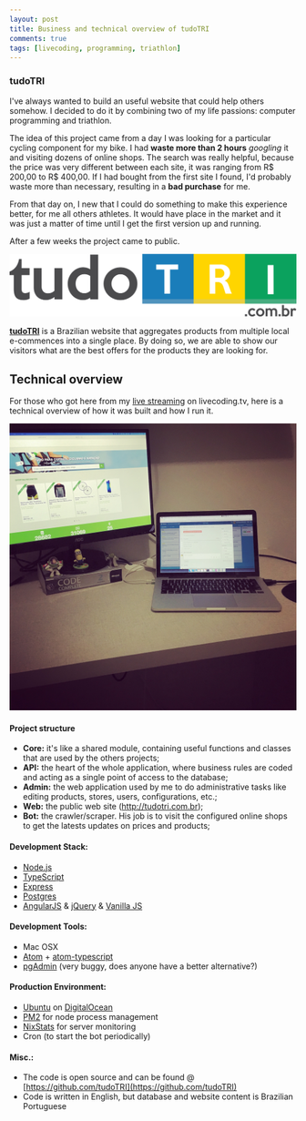 ```yaml
---
layout: post
title: Business and technical overview of tudoTRI
comments: true
tags: [livecoding, programming, triathlon]
---
```


### tudoTRI

I've always wanted to build an useful website that could help others somehow. I decided to do it by combining two of my life passions: computer programming and triathlon.

The idea of this project came from a day I was looking for a particular cycling component for my bike. I had **waste more than 2 hours** *googling* it and visiting dozens of online shops. The search was really helpful, because the price was very different between each site, it was ranging from R$ 200,00 to R$ 400,00. If I had bought from the first site I found, I'd probably waste more than necessary, resulting in a **bad purchase** for me.

From that day on, I new that I could do something to make this experience better, for me all others athletes. It would have place in the market and it was just a matter of time until I get the first version up and running.

After a few weeks the project came to public.

![](/public/images/tudotri-logo.png)

[**tudoTRI**](http://tudotri.com.br) is a Brazilian website that aggregates products from multiple local e-commences into a single place. By doing so, we are able to show our visitors what are the best offers for the products they are looking for.

## Technical overview

For those who got here from my [live streaming](https://www.livecoding.tv/goenning/) on livecoding.tv, here is a technical overview of how it was built and how I run it.

![](/public/images/tudotri-workspace.jpg)

#### Project structure

- **Core:** it's like a shared module, containing useful functions and classes that are used by the others projects;
- **API:** the heart of the whole application, where business rules are coded and acting as a single point of access to the database;
- **Admin:** the web application used by me to do administrative tasks like editing products, stores, users, configurations, etc.;
- **Web:** the public web site (http://tudotri.com.br);
- **Bot:** the crawler/scraper. His job is to visit the configured online shops to get the latests updates on prices and products;

#### Development Stack:
- [Node.js](https://nodejs.org/)
- [TypeScript](https://www.typescriptlang.org/)
- [Express](http://expressjs.com/)
- [Postgres](http://www.postgresql.org/)
- [AngularJS](https://angularjs.org/) & [jQuery](https://jquery.com/) & [Vanilla JS](http://vanilla-js.com/)

#### Development Tools:
- Mac OSX
- [Atom](https://atom.io/) + [atom-typescript](https://atom.io/packages/atom-typescript)
- [pgAdmin](http://www.pgadmin.org/) (very buggy, does anyone have a better alternative?)

#### Production Environment:
- [Ubuntu](http://www.ubuntu.com/) on [DigitalOcean](https://www.digitalocean.com/)
- [PM2](http://pm2.keymetrics.io/) for node process management
- [NixStats](https://nixstats.com/) for server monitoring
- Cron (to start the bot periodically)

#### Misc.:
- The code is open source and can be found @ [https://github.com/tudoTRI](https://github.com/tudoTRI)
- Code is written in English, but database and website content is Brazilian Portuguese
